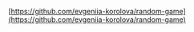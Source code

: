 [https://github.com/evgeniia-korolova/random-game](https://github.com/evgeniia-korolova/random-game)